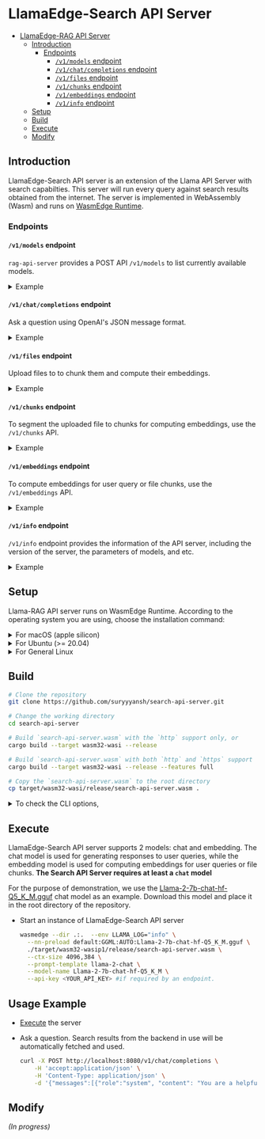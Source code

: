 # LlamaEdge-Search API Server

<!-- @import "[TOC]" {cmd="toc" depthFrom=1 depthTo=6 orderedList=false} -->

<!-- code_chunk_output -->

- [LlamaEdge-RAG API Server](#llamaedge-rag-api-server)
  - [Introduction](#introduction)
    - [Endpoints](#endpoints)
      - [`/v1/models` endpoint](#v1models-endpoint)
      - [`/v1/chat/completions` endpoint](#v1chatcompletions-endpoint)
      - [`/v1/files` endpoint](#v1files-endpoint)
      - [`/v1/chunks` endpoint](#v1chunks-endpoint)
      - [`/v1/embeddings` endpoint](#v1embeddings-endpoint)
      - [`/v1/info` endpoint](#v1info-endpoint)
  - [Setup](#setup)
  - [Build](#build)
  - [Execute](#execute)
  - [Modify](#modify)
<!-- /code_chunk_output -->

## Introduction

LlamaEdge-Search API server is an extension of the Llama API Server with search capabilties. This server will run every query against search results obtained from the internet. The server is implemented in WebAssembly (Wasm) and runs on [WasmEdge Runtime](https://github.com/WasmEdge/WasmEdge).

### Endpoints

#### `/v1/models` endpoint

`rag-api-server` provides a POST API `/v1/models` to list currently available models.

<details> <summary> Example </summary>

You can use `curl` to test it on a new terminal:

```bash
curl -X POST http://localhost:8080/v1/models -H 'accept:application/json'
```

If the command runs successfully, you should see the similar output as below in your terminal:

```json
{
  "object": "list",
  "data": [
    {
      "id": "Llama-2-7b-chat-hf-Q5_K_M",
      "created": 1721824510,
      "object": "model",
      "owned_by": "Not specified"
    }
  ]
}
```

</details>

#### `/v1/chat/completions` endpoint

Ask a question using OpenAI's JSON message format.

<details> <summary> Example </summary>

```bash
curl -X POST http://localhost:8080/v1/chat/completions \
    -H 'accept:application/json' \
    -H 'Content-Type: application/json' \
    -d '{"messages":[{"role":"system", "content": "You are a helpful assistant."}, {"role":"user", "content": "Who is Robert Oppenheimer?"}], "model":"Llama-2-7b-chat-hf-Q5_K_M"}'
```

Here is the response.

```json
{
    "id":"",
    "object":"chat.completion",
    "created":1697092593,
    "model":"llama-2-chat",
    "choices":[
        {
            "index":0,
            "message":{
                "role":"assistant",
                "content":"Ah, a most excellent question! Robert Oppenheimer (1904-1967) was an American theoretical physicist and director of the Manhattan Project, the secret research and development project that produced the atomic bomb during World War II. He is widely regarded as one of the most important physicists of the 20th century.\n\nOppenheimer was born in New York City and grew up in a family of intellectuals. He studied physics at Harvard University, where he earned his undergraduate degree, and later at Cambridge University, where he earned his PhD. After completing his education, he worked at several universities and research institutions, including the University of California, Berkeley, and Princeton University.\n\nOppenheimer's most significant contribution to physics was his work on quantum mechanics, particularly his development of the theory of quantum field theory. He also made important contributions to the study of nuclear physics and was one of the leaders of the Manhattan Project, which produced the atomic bomb during World War II.\n\nDespite his many accomplishments in physics, Oppenheimer is perhaps best known for his role in the development of the atomic bomb. He was a strong advocate for international cooperation on nuclear weapons and later became a vocal critic of the arms race between the United States and the Soviet Union.\n\nOppenheimer's life was marked by both personal and professional struggles. He was openly gay, which was illegal at the time, and he struggled with alcoholism and depression throughout his life. Despite these challenges, he remained a brilliant physicist and a passionate advocate for peaceful uses of nuclear energy until his death in 1967.\n\nToday, Oppenheimer is remembered as one of the most influential scientists of the 20th century, and his legacy continues to inspire new generations of physicists and peace activists around the world."
            },
            "finish_reason":"stop"
        }
    ],
    "usage":{
        "prompt_tokens":9,
        "completion_tokens":12,
        "total_tokens":21
    }
}
```

</details>

#### `/v1/files` endpoint

Upload files to to chunk them and compute their embeddings.

<details> <summary> Example </summary>

The following command upload a text file [paris.txt](https://huggingface.co/datasets/gaianet/paris/raw/main/paris.txt) to the API server via the `/v1/files` endpoint:

```bash
curl -X POST http://localhost:8080/v1/files -F "file=@paris.txt"
```

If the command is successful, you should see the similar output as below in your terminal:

```json
{
    "id": "file_4bc24593-2a57-4646-af16-028855e7802e",
    "bytes": 2161,
    "created_at": 1711611801,
    "filename": "paris.txt",
    "object": "file",
    "purpose": "assistants"
}
```

The `id` and `filename` fields are important for the next step, for example, to segment the uploaded file to chunks for computing embeddings.

</details>

#### `/v1/chunks` endpoint

To segment the uploaded file to chunks for computing embeddings, use the `/v1/chunks` API.

<details> <summary> Example </summary>

The following command sends the uploaded file ID and filename to the API server and gets the chunks:

```bash
curl -X POST http://localhost:8080/v1/chunks \
    -H 'accept:application/json' \
    -H 'Content-Type: application/json' \
    -d '{"id":"file_4bc24593-2a57-4646-af16-028855e7802e", "filename":"paris.txt", "chunk_capacity":100}'
```

The following is an example return with the generated chunks:

```json
{
    "id": "file_4bc24593-2a57-4646-af16-028855e7802e",
    "filename": "paris.txt",
    "chunks": [
        "Paris, city and capital of France, ..., for Paris has retained its importance as a centre for education and intellectual pursuits.",
        "Paris’s site at a crossroads ..., drawing to itself much of the talent and vitality of the provinces."
    ]
}
```

</details>

#### `/v1/embeddings` endpoint

To compute embeddings for user query or file chunks, use the `/v1/embeddings` API.

<details> <summary> Example </summary>

The following command sends a query to the API server and gets the embeddings as return:

```bash
curl -X POST http://localhost:8080/v1/embeddings \
    -H 'accept:application/json' \
    -H 'Content-Type: application/json' \
    -d '{"model": "e5-mistral-7b-instruct-Q5_K_M", "input":["Paris, city and capital of France, ..., for Paris has retained its importance as a centre for education and intellectual pursuits.", "Paris’s site at a crossroads ..., drawing to itself much of the talent and vitality of the provinces."]}'
```

The embeddings returned are like below:

```json
{
    "object": "list",
    "data": [
        {
            "index": 0,
            "object": "embedding",
            "embedding": [
                0.1428378969,
                -0.0447309874,
                0.007660218049,
                ...
                -0.0128974719,
                -0.03543198109,
                0.03974733502,
                0.00946635101,
                -0.01531364303
            ]
        },
        {
            "index": 1,
            "object": "embedding",
            "embedding": [
                0.0697753951,
                -0.0001159032545,
                0.02073983476,
                ...
                0.03565846011,
                -0.04550019652,
                0.02691745944,
                0.02498772368,
                -0.003226313973
            ]
        }
    ],
    "model": "e5-mistral-7b-instruct-Q5_K_M",
    "usage": {
        "prompt_tokens": 491,
        "completion_tokens": 0,
        "total_tokens": 491
    }
}
```

</details>

#### `/v1/info` endpoint

`/v1/info` endpoint provides the information of the API server, including the version of the server, the parameters of models, and etc.

<details> <summary> Example </summary>

You can use `curl` to test it on a new terminal:

```bash
curl -X POST http://localhost:8080/v1/info -H 'accept:application/json'
```

If the command runs successfully, you should see the similar output as below in your terminal:

```json
{
  "api_server": {
    "type": "llama",
    "version": "0.1.0",
    "ggml_plugin_version": "b3405 (commit 5e116e8d)",
    "port": "8080"
  },
  "chat_model": {
    "name": "Llama-2-7b-chat-hf-Q5_K_M",
    "type": "chat",
    "ctx_size": 4096,
    "batch_size": 512,
    "prompt_template": "Llama2Chat",
    "n_predict": 1024,
    "n_gpu_layers": 100,
    "temperature": 1.0,
    "top_p": 1.0,
    "repeat_penalty": 1.1,
    "presence_penalty": 0.0,
    "frequency_penalty": 0.0
  },
  "embedding_model": {
    "name": "all-MiniLM-L6-v2-ggml-model-f16",
    "type": "embedding",
    "ctx_size": 384,
    "batch_size": 512
  },
  "extras": {}
}
```
</details>

## Setup

Llama-RAG API server runs on WasmEdge Runtime. According to the operating system you are using, choose the installation command:

<details> <summary> For macOS (apple silicon) </summary>

```console
# install WasmEdge-0.13.4 with wasi-nn-ggml plugin
curl -sSf https://raw.githubusercontent.com/WasmEdge/WasmEdge/master/utils/install.sh | bash -s -- --plugin wasi_nn-ggml

# Assuming you use zsh (the default shell on macOS), run the following command to activate the environment
source $HOME/.zshenv
```

</details>

<details> <summary> For Ubuntu (>= 20.04) </summary>

```console
# install libopenblas-dev
apt update && apt install -y libopenblas-dev

# install WasmEdge-0.13.4 with wasi-nn-ggml plugin
curl -sSf https://raw.githubusercontent.com/WasmEdge/WasmEdge/master/utils/install.sh | bash -s -- --plugin wasi_nn-ggml

# Assuming you use bash (the default shell on Ubuntu), run the following command to activate the environment
source $HOME/.bashrc
```

</details>

<details> <summary> For General Linux </summary>

```console
# install WasmEdge-0.13.4 with wasi-nn-ggml plugin
curl -sSf https://raw.githubusercontent.com/WasmEdge/WasmEdge/master/utils/install.sh | bash -s -- --plugin wasi_nn-ggml

# Assuming you use bash (the default shell on Ubuntu), run the following command to activate the environment
source $HOME/.bashrc
```

</details>

## Build

```bash
# Clone the repository
git clone https://github.com/suryyyansh/search-api-server.git

# Change the working directory
cd search-api-server

# Build `search-api-server.wasm` with the `http` support only, or
cargo build --target wasm32-wasi --release

# Build `search-api-server.wasm` with both `http` and `https` support
cargo build --target wasm32-wasi --release --features full

# Copy the `search-api-server.wasm` to the root directory
cp target/wasm32-wasi/release/search-api-server.wasm .
```

<details> <summary> To check the CLI options, </summary>

To check the CLI options of the `search-api-server` wasm app, you can run the following command:

  ```bash
  $ wasmedge -api-server.wasm -h
    
  LlamaEdge-Search API Server

  Usage: search-api-server.wasm [OPTIONS] --prompt-template <PROMPT_TEMPLATE>

  Options:
    -m, --model-name <MODEL_NAME>
            Sets names for chat and/or embedding models. To run both chat and embedding models, the names should be separated by comma without space, for example, '--model-name Llama-2-7b,all-minilm'. The first value is for the chat model, and the second is for the embedding model [default: default]
    -a, --model-alias <MODEL_ALIAS>
            Model aliases for chat and embedding models [default: default,embedding]
    -c, --ctx-size <CTX_SIZE>
            Sets context sizes for chat and/or embedding models. To run both chat and embedding models, the sizes should be separated by comma without space, for example, '--ctx-size 4096,384'. The first value is for the chat model, and the second is for the embedding model [default: 4096,384]
    -b, --batch-size <BATCH_SIZE>
            Sets batch sizes for chat and/or embedding models. To run both chat and embedding models, the sizes should be separated by comma without space, for example, '--batch-size 128,64'. The first value is for the chat model, and the second is for the embedding model [default: 512,512]
    -p, --prompt-template <PROMPT_TEMPLATE>
            Sets prompt templates for chat and/or embedding models, respectively. To run both chat and embedding models, the prompt templates should be separated by comma without space, for example, '--prompt-template llama-2-chat,embedding'. The first value is for the chat model, and the second is for the embedding model [possible values: llama-2-chat, llama-3-chat, mistral-instruct, mistral-tool, mistrallite, openchat, codellama-instruct, codellama-super-instruct, human-assistant, vicuna-1.0-chat, vicuna-1.1-chat, vicuna-llava, chatml, chatml-tool, baichuan-2, wizard-coder, zephyr, stablelm-zephyr, intel-neural, deepseek-chat, deepseek-coder, deepseek-chat-2, solar-instruct, phi-2-chat, phi-2-instruct, phi-3-chat, phi-3-instruct, gemma-instruct, octopus, glm-4-chat, groq-llama3-tool, embedding]
    -r, --reverse-prompt <REVERSE_PROMPT>
            Halt generation at PROMPT, return control
    -n, --n-predict <N_PREDICT>
            Number of tokens to predict [default: 1024]
    -g, --n-gpu-layers <N_GPU_LAYERS>
            Number of layers to run on the GPU [default: 100]
        --no-mmap <NO_MMAP>
            Disable memory mapping for file access of chat models [possible values: true, false]
        --temp <TEMP>
            Temperature for sampling [default: 1.0]
        --top-p <TOP_P>
            An alternative to sampling with temperature, called nucleus sampling, where the model considers the results of the tokens with top_p probability mass. 1.0 = disabled [default: 1.0]
        --repeat-penalty <REPEAT_PENALTY>
            Penalize repeat sequence of tokens [default: 1.1]
        --presence-penalty <PRESENCE_PENALTY>
            Repeat alpha presence penalty. 0.0 = disabled [default: 0.0]
        --frequency-penalty <FREQUENCY_PENALTY>
            Repeat alpha frequency penalty. 0.0 = disabled [default: 0.0]
        --llava-mmproj <LLAVA_MMPROJ>
            Path to the multimodal projector file
        --socket-addr <SOCKET_ADDR>
            Socket address of LlamaEdge API Server instance [default: 0.0.0.0:8080]
        --web-ui <WEB_UI>
            Root path for the Web UI files [default: chatbot-ui]
        --log-prompts
            Deprecated. Print prompt strings to stdout
        --log-stat
            Deprecated. Print statistics to stdout
        --log-all
            Deprecated. Print all log information to stdout
        --enable-rag
            Whether to enable RAG functionality (currently unimplemented)
        --max-search-results <MAX_SEARCH_RESULTS>
            Whether to enable RAG functionality (currently unimplemented) [default: 5]
        --clip-every-result <CLIP_EVERY_RESULT>
            size to clip every result to [default: 225]
        --api-key <API_KEY>
            Whether to enable RAG functionality (currently unimplemented) [default: ]
    -h, --help
            Print help
    -V, --version
            Print version
  ```

</details>

## Execute

LlamaEdge-Search API server supports 2 models: chat and embedding. The chat model is used for generating responses to user queries, while the embedding model is used for computing embeddings for user queries or file chunks. **The Search API Server requires at least a `chat` model**

For the purpose of demonstration, we use the [Llama-2-7b-chat-hf-Q5_K_M.gguf](https://huggingface.co/second-state/Llama-2-7B-Chat-GGUF/resolve/main/Llama-2-7b-chat-hf-Q5_K_M.gguf) chat model as an example. Download this model and place it in the root directory of the repository.

- Start an instance of LlamaEdge-Search API server

  ```bash
  wasmedge --dir .:.  --env LLAMA_LOG="info" \
    --nn-preload default:GGML:AUTO:Llama-2-7b-chat-hf-Q5_K_M.gguf \
    ./target/wasm32-wasip1/release/search-api-server.wasm \
    --ctx-size 4096,384 \
    --prompt-template llama-2-chat \
    --model-name Llama-2-7b-chat-hf-Q5_K_M \
    --api-key <YOUR_API_KEY> #if required by an endpoint.
  ```
## Usage Example

- [Execute](#execute) the server

- Ask a question. Search results from the backend in use will be automatically fetched and used.

    ```bash
    curl -X POST http://localhost:8080/v1/chat/completions \
        -H 'accept:application/json' \
        -H 'Content-Type: application/json' \
        -d '{"messages":[{"role":"system", "content": "You are a helpful assistant."}, {"role":"user", "content": "What's the current news?"}], "model":"Llama-2-7b-chat-hf-Q5_K_M"}'
    ```

## Modify

*(In progress)*
